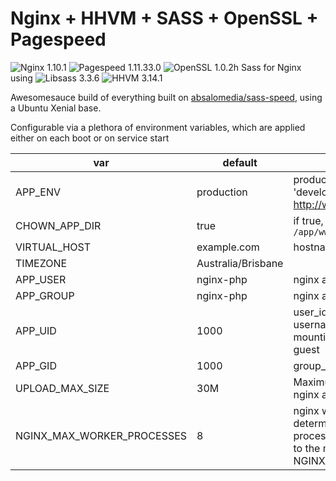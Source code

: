 # Nginx + HHVM + SASS + OpenSSL + Pagespeed

![Nginx 1.10.1](https://img.shields.io/badge/nginx-1.10.1-orange.svg) ![Pagespeed 1.11.33.0](https://img.shields.io/badge/pagespeed-1.11.33.0-blue.svg) ![OpenSSL 1.0.2h](https://img.shields.io/badge/openssl-1.0.2h-red.svg) Sass for Nginx using ![Libsass 3.3.6](https://img.shields.io/badge/libsass-3.3.6-yellow.svg) ![HHVM 3.14.1](https://img.shields.io/badge/hhvm-3.14.1-green.svg)

Awesomesauce build of everything built on  [absalomedia/sass-speed](https://registry.hub.docker.com/u/absalomedia/sass-speed/), using a Ubuntu Xenial base.

Configurable via a plethora of environment variables, which are applied either on each boot or on service start

var | default | description
--- | ------- | -----------
APP_ENV | production | production, development :: 'development' enables http://www.xdebug.org/
CHOWN_APP_DIR | true | if true, `chown $APP_USER:$APP_GROUP /app/www`
VIRTUAL_HOST | example.com | hostname of the application
TIMEZONE | Australia/Brisbane |
APP_USER | nginx-php | nginx and php5-fpm user
APP_GROUP | nginx-php | nginx and php5-fpm group
APP_UID | 1000 | user_id - setting to the host username can be useful when mounting volumes from host > guest
APP_GID | 1000 | group_id
UPLOAD_MAX_SIZE | 30M | Maximum upload size, applied to nginx and php5-fpm
NGINX_MAX_WORKER_PROCESSES | 8 | nginx worker_processes is determined from number of processor cores on service start, up to the maximum permitted by NGINX_MAX_WORKER_PROCESSES
